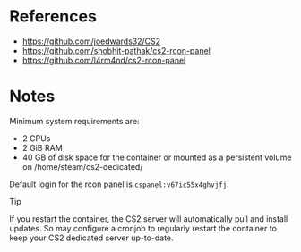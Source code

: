 # References

- https://github.com/joedwards32/CS2
- https://github.com/shobhit-pathak/cs2-rcon-panel
- https://github.com/l4rm4nd/cs2-rcon-panel

# Notes

Minimum system requirements are:

- 2 CPUs
- 2 GiB RAM
- 40 GB of disk space for the container or mounted as a persistent volume on /home/steam/cs2-dedicated/

Default login for the rcon panel is `cspanel:v67ic55x4ghvjfj`.

> [!TIP]
> If you restart the container, the CS2 server will automatically pull and install updates. So may configure a cronjob to regularly restart the container to keep your CS2 dedicated server up-to-date.

